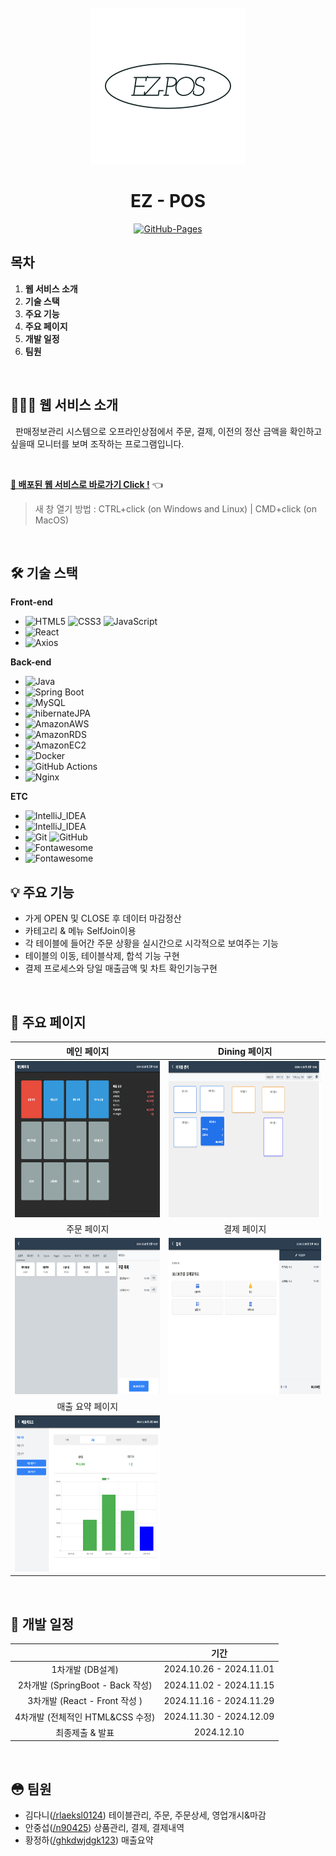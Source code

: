 <div align="center">
  <br />
  
<img src="./images/logo.png" alt="logo Page" height="250px" />

  <br />
  <h1>EZ - POS</h1>
  <a href="#">
  <img src="https://img.shields.io/badge/GitHub%20Pages-Active-AEF359?&logo=github&logoColor=white" alt="GitHub-Pages" />
  </a>
  <br />
</div>

## 목차

1. **웹 서비스 소개**
2. **기술 스택**
3. **주요 기능**
4. **주요 페이지**
5. **개발 일정**
6. **팀원**

<br />

## 💁🏻‍♂ 웹 서비스 소개

&nbsp;&nbsp;판매정보관리 시스템으로 오프라인상점에서 주문, 결제, 이전의 정산 금액을 확인하고 싶을때 모니터를 보며 조작하는 프로그램입니다.

<br />

[**🔗 배포된 웹 서비스로 바로가기 Click !**](http://43.201.18.239/) 👈

> 새 창 열기 방법 : CTRL+click (on Windows and Linux) | CMD+click (on MacOS)

<br />

## 🛠 기술 스택

**Front-end**

- ![HTML5](https://img.shields.io/badge/-HTML5-E34F26?&logo=html5&logoColor=white) ![CSS3](https://img.shields.io/badge/-CSS3-1572B6?&logo=css3&logoColor=white) ![JavaScript](https://img.shields.io/badge/-JavaScript-F7DF1E?&logo=javascript&logoColor=white)
- ![React](https://img.shields.io/badge/-React-61DAFB?&logo=react&logoColor=white)
- ![Axios](https://img.shields.io/badge/-axios-5A29E4?&logo=axios&logoColor=white)


**Back-end**

- ![Java](https://img.shields.io/badge/-Java-ED8B00?&logo=openjdk&logoColor=white)
- ![Spring Boot](https://img.shields.io/badge/-Spring%20Boot-6DB33F?&logo=Spring&logoColor=white)
- ![MySQL](https://img.shields.io/badge/-MySQL-4479A1?&logo=mysql&logoColor=white)
- ![hibernateJPA](https://img.shields.io/badge/-HibernateJPA-59666C?&logo=hibernate&logoColor=white)
- ![AmazonAWS](https://img.shields.io/badge/-Amazon%20AWS-232F3E?&logo=AmazonAWS&logoColor=white)
- ![AmazonRDS](https://img.shields.io/badge/-Amazon%20RDS-527FFF?&logo=amazonrds&logoColor=white)
- ![AmazonEC2](https://img.shields.io/badge/-Amazon%20ec2-FF9900?&logo=AmazonEC2&logoColor=white)
- ![Docker](https://img.shields.io/badge/-Docker-2496ED?&logo=Docker&logoColor=white)
- ![GitHub Actions](https://img.shields.io/badge/-github%20actions-%232671E5?&logo=githubactions&logoColor=white)
- ![Nginx](https://img.shields.io/badge/-nginx-%23009639?&logo=nginx&logoColor=white)


**ETC**
- ![IntelliJ_IDEA](https://img.shields.io/badge/-IntelliJ_IDEA-000000.svg?&logo=intellij-idea&logoColor=white)
- ![IntelliJ_IDEA](https://img.shields.io/badge/-Visual_Studio_Code-0078D4?&logo=visual%20studio%20code&logoColor=white)
- ![Git](https://img.shields.io/badge/-Git-F05032?&logo=git&logoColor=white) ![GitHub](https://img.shields.io/badge/-GitHub-181717?&logo=github&logoColor=white)
- ![Fontawesome](https://img.shields.io/badge/-Fontawesome-339AF0?&logo=fontawesome&logoColor=white)
- ![Fontawesome](https://img.shields.io/badge/-google_sheets-34A853?&logo=googlesheets&logoColor=white)


## 💡 주요 기능

- 가게 OPEN 및 CLOSE 후 데이터 마감정산
- 카테고리 & 메뉴 SelfJoin이용
- 각 테이블에 들어간 주문 상황을 실시간으로 시각적으로 보여주는 기능
- 테이블의 이동, 테이블삭제, 합석 기능 구현
- 결제 프로세스와 당일 매출금액 및 차트 확인기능구현

<br />

## 📄 주요 페이지

|                               메인 페이지                               |                               Dining 페이지                               |
| :---------------------------------------------------------------------: | :---------------------------------------------------------------------: |
| <img src="./images/main.png" alt="Main Page" height="250px" /> | <img src="./images/dining.png" alt="Dining Page" height="250px" /> |
|                               주문 페이지                               |                               결제 페이지                               |
| <img src="./images/order.png" alt="Order Page" height="250px" /> | <img src="./images/pay.png" alt="Pay Page" height="250px" /> |
|                               매출 요약 페이지                               |          
| <img src="./images/payreport.png" alt="PayReport Page" height="250px" /> |

<br />

## 📅 개발 일정
|                                                              |                               기간                               |
| :--------------------------------------------------: | :--------------------------------------------------------: |
| 1차개발  (DB설계)                                 |                      2024.10.26 - 2024.11.01               |
| 2차개발  (SpringBoot - Back 작성)     |                      2024.11.02 - 2024.11.15               |
| 3차개발  (React - Front 작성 )   |                      2024.11.16 - 2024.11.29               |
| 4차개발  (전체적인 HTML&CSS 수정)   |                      2024.11.30 - 2024.12.09               |
| 최종제출 & 발표   |                     2024.12.10              |

<br />

## 😳 팀원

- 김다니([/rlaeksl0124](https://github.com/rlaeksl0124)) 테이블관리, 주문, 주문상세, 영업개시&마감
- 안중섭([/n90425](https://github.com/n90425)) 상품관리, 결제, 결제내역
- 황정하([/ghkdwjdgk123](https://github.com/ghkdwjdgk123)) 매출요약
